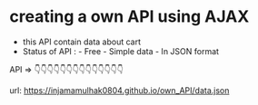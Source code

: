 # creating a own API using AJAX
 - this API contain data about cart
 - Status of API :
            - Free
            - Simple data
            - In JSON format

API => 👇👇👇👇👇👇👇👇👇👇👇👇👇👇

url: https://injamamulhak0804.github.io/own_API/data.json